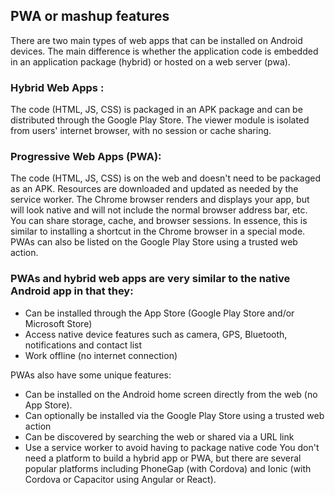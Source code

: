 ## PWA or mashup features
There are two main types of web apps that can be installed on Android devices. The main difference is whether the application code is embedded in an application package (hybrid) or hosted on a web server (pwa).

### Hybrid Web Apps : 
The code (HTML, JS, CSS) is packaged in an APK package and can be distributed through the Google Play Store. The viewer module is isolated from users' internet browser, with no session or cache sharing.

### Progressive Web Apps (PWA): 
The code (HTML, JS, CSS) is on the web and doesn't need to be packaged as an APK. Resources are downloaded and updated as needed by the service worker. The Chrome browser renders and displays your app, but will look native and will not include the normal browser address bar, etc. You can share storage, cache, and browser sessions. In essence, this is similar to installing a shortcut in the Chrome browser in a special mode. PWAs can also be listed on the Google Play Store using a trusted web action.

### PWAs and hybrid web apps are very similar to the native Android app in that they:

+ Can be installed through the App Store (Google Play Store and/or Microsoft Store)
+ Access native device features such as camera, GPS, Bluetooth, notifications and contact list
+ Work offline (no internet connection)
  
PWAs also have some unique features:

+ Can be installed on the Android home screen directly from the web (no App Store).
+ Can optionally be installed via the Google Play Store using a trusted web action
+ Can be discovered by searching the web or shared via a URL link
+ Use a service worker to avoid having to package native code
You don't need a platform to build a hybrid app or PWA, but there are several popular platforms including PhoneGap (with Cordova) and Ionic (with Cordova or Capacitor using Angular or React).

